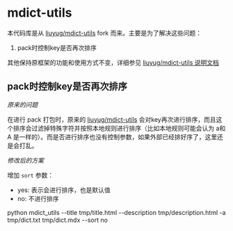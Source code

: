 # mdict-utils

本代码库是从 [liuyug/mdict-utils](https://github.com/liuyug/mdict-utils) fork 而来。主要是为了解决这些问题：
1. pack时控制key是否再次排序

其他保持原框架的功能和使用方式不变，详细参见 [liuyug/mdict-utils 说明文档](./OLD-README.rst)

## pack时控制key是否再次排序

*原来的问题*

在进行 pack 打包时，原来的 [liuyug/mdict-utils](https://github.com/liuyug/mdict-utils) 会对key再次进行排序，而且这个排序会过滤掉特殊字符并按照本地规则进行排序（比如本地规则可能会认为 a和A 是一样的）。而是否进行排序也没有控制参数，如果外部已经排好序了，这里还是会打乱。

*修改后的方案*

增加 `sort` 参数：
* yes: 表示会进行排序，也是默认值
* no: 不进行排序

python mdict_utils --title tmp/title.html --description tmp/description.html -a tmp/dict.txt tmp/dict.mdx --sort no
